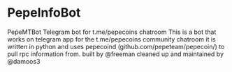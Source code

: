 # PepeInfoBot
PepeMTBot Telegram bot for t.me/pepecoins chatroom This is a bot that works on telegram app for the t.me/pepecoins community chatroom it is written in python and uses pepecoind (github.com/pepeteam/pepecoin/) to pull rpc information from. built by @freeman cleaned up and maintained by @damoos3
